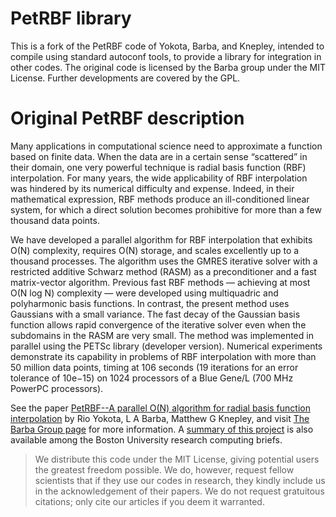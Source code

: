 # PetRBF library

This is a fork of the PetRBF code of Yokota, Barba, and Knepley,
intended to compile using standard autoconf tools, to provide a
library for integration in other codes. The original code is licensed
by the Barba group under the MIT License. Further developments are
covered by the GPL.

# Original PetRBF description

Many applications in computational science need to approximate a
function based on finite data. When the data are in a certain sense
“scattered” in their domain, one very powerful technique is radial
basis function (RBF) interpolation.  For many years, the wide
applicability of RBF interpolation was hindered by its numerical
difficulty and expense.  Indeed, in their mathematical expression, RBF
methods produce an ill-conditioned linear system, for which a direct
solution becomes prohibitive for more than a few thousand data points.

We have developed a parallel algorithm for RBF interpolation that
exhibits O(N) complexity, requires O(N) storage, and scales
excellently up to a thousand processes. The algorithm uses the GMRES
iterative solver with a restricted additive Schwarz method (RASM) as a
preconditioner and a fast matrix-vector algorithm. Previous fast RBF
methods — achieving at most O(N log N) complexity — were developed
using multiquadric and polyharmonic basis functions. In contrast, the
present method uses Gaussians with a small variance. The fast decay of
the Gaussian basis function allows rapid convergence of the iterative
solver even when the subdomains in the RASM are very small. The method
was implemented in parallel using the PETSc library (developer
version). Numerical experiments demonstrate its capability in problems
of RBF interpolation with more than 50 million data points, timing at
106 seconds (19 iterations for an error tolerance of 10e−15) on 1024
processors of a Blue Gene/L (700 MHz PowerPC processors).

See the paper [PetRBF--A parallel O(N) algorithm for radial basis
function interpolation](http://arxiv.org/abs/0909.5413) by Rio Yokota,
L A Barba, Matthew G Knepley, and visit [The Barba Group
page](http://lorenabarba.com/) for more information. A [summary of
this
project](http://www.bu.edu/tech/support/research/visualization/gallery/petrbf/)
is also available among the Boston University research computing
briefs.

> We distribute this code under the MIT License, giving potential
> users the greatest freedom possible. We do, however, request fellow
> scientists that if they use our codes in research, they kindly
> include us in the acknowledgement of their papers. We do not request
> gratuitous citations; only cite our articles if you deem it
> warranted.
